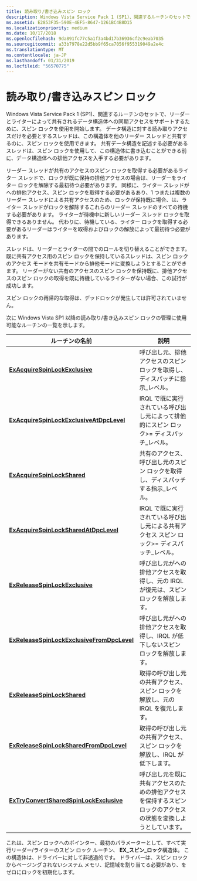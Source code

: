 ```yaml
---
title: 読み取り/書き込みスピン ロック
description: Windows Vista Service Pack 1 (SP1)、関連するルーチンのセットで、リーダーとライターによって共有されるデータ構造体への同期アクセスをサポートするために、スピン ロックを使用を開始します。
ms.assetid: E2853F35-590E-4EF5-8647-1261BC4B8D15
ms.localizationpriority: medium
ms.date: 10/17/2018
ms.openlocfilehash: 9da891fc77c5a1f3a4bd17b36936cf2c9eab7035
ms.sourcegitcommit: a33b7978e22d5bb9f65ca7056f955319049a2e4c
ms.translationtype: MT
ms.contentlocale: ja-JP
ms.lasthandoff: 01/31/2019
ms.locfileid: "56570775"
---
```

# <a name="readerwriter-spin-locks"></a>読み取り/書き込みスピン ロック


Windows Vista Service Pack 1 (SP1)、関連するルーチンのセットで、リーダーとライターによって共有されるデータ構造体への同期アクセスをサポートするために、スピン ロックを使用を開始します。 データ構造に対する読み取りアクセスだけを必要とするスレッドは、この構造体を他のリーダー スレッドと共有するのに、スピン ロックを使用できます。 共有データ構造を記述する必要があるスレッドは、スピン ロックを使用して、この構造体に書き込むことができる前に、データ構造体への排他アクセスを入手する必要があります。

リーダー スレッドが共有のアクセスのスピン ロックを取得する必要があるライター スレッドで、ロックが既に保持の排他アクセスの場合は、リーダーをライター ロックを解除する最初待つ必要があります。 同様に、ライター スレッドがへの排他アクセス、スピン ロックを取得する必要があるあり、1 つまたは複数のリーダー スレッドによる共有アクセスのため、ロックが保持既に場合、は、ライター スレッドがロックを解除するこれらのリーダー スレッドのすべての待機する必要があります。 ライターが待機中に新しいリーダー スレッド ロックを取得できるありません。 代わりに、待機している、ライター ロックを取得する必要があるリーダーはライターを取得およびロックの解放によって最初待つ必要があります。

スレッドは、リーダーとライターの間でのロールを切り替えることができます。 既に共有アクセス用のスピン ロックを保持しているスレッドは、スピン ロックのアクセス モードを共有モードから排他モードに変換しようとすることができます。 リーダーがない共有のアクセスのスピン ロックを保持既に、排他アクセスのスピン ロックの取得を既に待機しているライターがない場合、この試行が成功します。

スピン ロックの再帰的な取得は、デッドロックが発生しては許可されていません。

次に Windows Vista SP1 以降の読み取り/書き込みスピン ロックの管理に使用可能なルーチンの一覧を示します。

| ルーチンの名前                                                                                | 説明                                                                                                           |
|---------------------------------------------------------------------------------------------|-----------------------------------------------------------------------------------------------------------------------|
| [**ExAcquireSpinLockExclusive**](https://msdn.microsoft.com/library/windows/hardware/hh451007)                         | 呼び出し元、排他アクセスのスピン ロックを取得し、ディスパッチに指示\_レベル。                      |
| [**ExAcquireSpinLockExclusiveAtDpcLevel**](https://msdn.microsoft.com/library/windows/hardware/hh451009)    | IRQL で既に実行されている呼び出し元によって排他的にスピン ロック&gt;= ディスパッチ\_レベル。          |
| [**ExAcquireSpinLockShared**](https://msdn.microsoft.com/library/windows/hardware/hh451053)                               | 共有のアクセス、呼び出し元のスピン ロックを取得し、ディスパッチする指示\_レベル。                         |
| [**ExAcquireSpinLockSharedAtDpcLevel**](https://msdn.microsoft.com/library/windows/hardware/hh451055)           | IRQL で既に実行されている呼び出し元による共有アクセス スピン ロック&gt;= ディスパッチ\_レベル。             |
| [**ExReleaseSpinLockExclusive**](https://msdn.microsoft.com/library/windows/hardware/hh451061)                        | 呼び出し元がへの排他アクセスを取得し、元の IRQL が復元は、スピン ロックを解放します。                   |
| [**ExReleaseSpinLockExclusiveFromDpcLevel**](https://msdn.microsoft.com/library/windows/hardware/hh451058) | 呼び出し元がへの排他アクセスを取得し、IRQL が低下しないスピン ロックを解放します。                      |
| [**ExReleaseSpinLockShared**](https://msdn.microsoft.com/library/windows/hardware/hh451067)                              | 取得の呼び出し元の共有アクセス、スピン ロックを解放し、元の IRQL を復元します。                      |
| [**ExReleaseSpinLockSharedFromDpcLevel**](https://msdn.microsoft.com/library/windows/hardware/hh451064)      | 取得の呼び出し元の共有アクセス、スピン ロックを解放し、IRQL が低下します。                         |
| [**ExTryConvertSharedSpinLockExclusive**](https://msdn.microsoft.com/library/windows/hardware/hh451070)      | 呼び出し元を既に共有アクセスのための排他アクセスを保持するスピン ロックのアクセスの状態を変換しようとしています。 |

 

これは、スピン ロックへのポインター、最初のパラメーターとして、すべて実行リーダー/ライターのスピン ロック ルーチン、 **EX\_スピン\_ロック**構造体。 この構造体は、ドライバーに対して非透過的です。 ドライバーは、スピン ロックからページングされないシステム メモリ、記憶域を割り当てる必要があり、をゼロにロックを初期化します。

 

 




